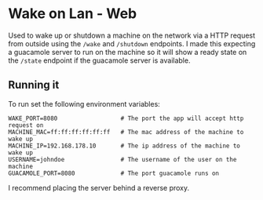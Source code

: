 # Wake on Lan - Web

Used to wake up or shutdown a machine on the network via a HTTP request from outside using the ``/wake`` and ``/shutdown`` endpoints.
I made this expecting a guacamole server to run on the machine so it will show a ready state on the ``/state`` endpoint if the guacamole server is available.

## Running it

To run set the following environment variables:

```
WAKE_PORT=8080                  # The port the app will accept http request on
MACHINE_MAC=ff:ff:ff:ff:ff:ff   # The mac address of the machine to wake up
MACHINE_IP=192.168.178.10       # The ip address of the machine to wake up
USERNAME=johndoe                # The username of the user on the machine
GUACAMOLE_PORT=8080             # The port guacamole runs on
```

I recommend placing the server behind a reverse proxy.
